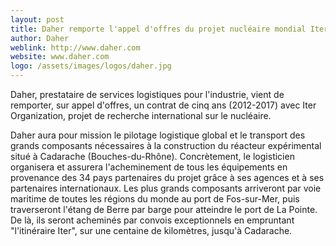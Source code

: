 ```yaml
---
layout: post
title: Daher remporte l'appel d'offres du projet nucléaire mondial Iter
author: Daher
weblink: http://www.daher.com
website: www.daher.com
logo: /assets/images/logos/daher.jpg
---
```



Daher, prestataire de services logistiques pour l'industrie, vient de remporter, sur appel d'offres, un contrat de cinq ans (2012-2017) avec Iter Organization, projet de recherche international sur le nucléaire.

Daher aura pour mission le pilotage logistique global et le transport des grands composants nécessaires à la construction du réacteur expérimental situé à Cadarache (Bouches-du-Rhône). Concrètement, le logisticien organisera et assurera l'acheminement de tous les équipements en provenance des 34 pays partenaires du projet grâce à ses agences et à ses partenaires internationaux. Les plus grands composants arriveront par voie maritime de toutes les régions du monde au port de Fos-sur-Mer, puis traverseront l'étang de Berre par barge pour atteindre le port de La Pointe. De là, ils seront acheminés par convois exceptionnels en empruntant "l'itinéraire Iter", sur une centaine de kilomètres, jusqu'à Cadarache.